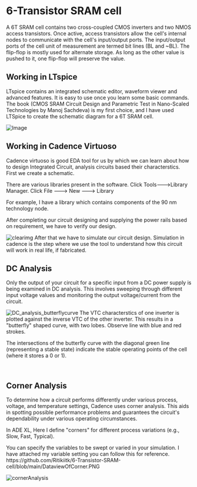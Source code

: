 # 6-Transistor SRAM cell
A 6T SRAM cell contains two cross-coupled CMOS inverters and two NMOS access transistors. 
Once active, access transistors allow the cell's internal nodes to communicate with the cell's input/output ports. 
The input/output ports of the cell unit of measurement are termed bit lines (BL and ~BL).
The flip-flop is mostly used for alternate 
storage. As long as the other value is pushed to it, one flip-flop will 
preserve the value.
<H2> Working in LTspice </H2>
LTspice contains an integrated schematic editor, waveform viewer and advanced features. It is easy to use once you learn some basic commands.
The book (CMOS SRAM Circuit Design and Parametric Test in Nano-Scaled Technologies by Manoj Sachdeva) is my first choice, and I have used LTSpice to create the schematic diagram for a 6T SRAM cell.

![Image](https://github.com/user-attachments/assets/c83e321c-ef0d-491d-851c-6f37c6840ceb)
<br>
<H2> Working in Cadence Virtuoso </H2>
<p>Cadence virtuoso is good EDA tool for us by which we can learn about how to design Integrated Circuit, analysis circuits based their characterstics.
First we create a schematic.</p>
<p>There are various libraries present in the software. Click Tools--->Library Manager. Click File ---> New ---> Library</p>For example, I have a library which contains components of the 90 nm technology node.
 <p>After completing our circuit designing and supplying the power rails based on requirement, we have to verify our design.</p> 

![clearimg](https://github.com/user-attachments/assets/2630abcc-93a8-44bf-b904-566deb6be8e9)
After that we have to simulate our circuit design.
Simulation in cadence is the step where we use the tool to understand how this circuit will work in real life, if fabricated.
<br>
<H2> DC Analysis </H2>
Only the output of your circuit for a specific input from a DC power supply is being examined in DC analysis.
This involves sweeping through different input voltage values and monitoring the output voltage/current from the circuit.

![DC_analysis_butterflycurve](https://github.com/user-attachments/assets/37ae2bd8-e64c-42e5-aa87-b9d41e0575cf)
The VTC characterstics of one inverter is plotted against the inverse VTC of the other inverter. This results in a "butterfly" shaped curve, with two lobes. Observe line with blue and red strokes.
<p>The intersections of the butterfly curve with the diagonal green line (representing a stable state) indicate the stable operating points of the cell (where it stores a 0 or 1).</p>
<br>
<H2> Corner Analysis </H2>
To determine how a circuit performs differently under various process, voltage, and temperature settings, Cadence uses corner analysis. This aids in spotting possible performance problems and guarantees the circuit's dependability under various operating circumstances.
<p>In ADE XL, Here I define "corners" for different process variations (e.g., Slow, Fast, Typical).</p> You can specify the variables to be swept or varied in your simulation. I have attached my variable setting you can follow this for reference. https://github.com/Ritikiitk/6-Transistor-SRAM-cell/blob/main/DataviewOfCorner.PNG

![cornerAnalysis](https://github.com/user-attachments/assets/1df61517-3991-4cc7-bd92-a1b06fad41ea)

<br>
